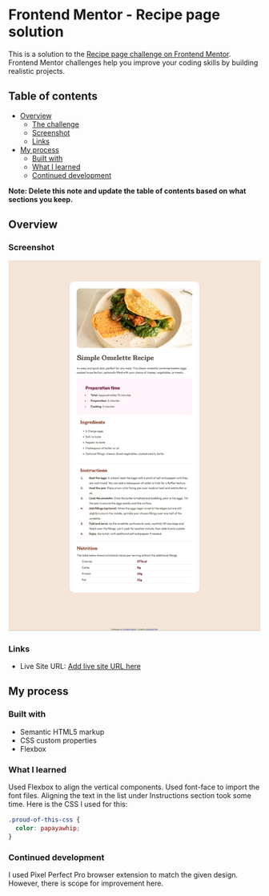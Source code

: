 # Frontend Mentor - Recipe page solution

This is a solution to the [Recipe page challenge on Frontend Mentor](https://www.frontendmentor.io/challenges/recipe-page-KiTsR8QQKm). Frontend Mentor challenges help you improve your coding skills by building realistic projects. 

## Table of contents

- [Overview](#overview)
  - [The challenge](#the-challenge)
  - [Screenshot](#screenshot)
  - [Links](#links)
- [My process](#my-process)
  - [Built with](#built-with)
  - [What I learned](#what-i-learned)
  - [Continued development](#continued-development)

**Note: Delete this note and update the table of contents based on what sections you keep.**

## Overview

### Screenshot

![](./website-screenshot.png)

### Links
- Live Site URL: [Add live site URL here](https://your-live-site-url.com)

## My process

### Built with

- Semantic HTML5 markup
- CSS custom properties
- Flexbox


### What I learned

Used Flexbox to align the vertical components.
Used font-face to import the font files.
Aligning the text in the list under Instructions section took some time. Here is the CSS I used for this:

```css
.proud-of-this-css {
  color: papayawhip;
}
```

### Continued development

I used Pixel Perfect Pro browser extension to match the given design. However, there is scope for improvement here.
